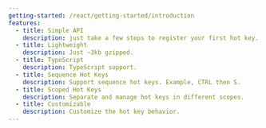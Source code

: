 ```yaml
---
getting-started: /react/getting-started/introduction
features:
  - title: Simple API
    description: just take a few steps to register your first hot key.
  - title: Lightweight
    description: Just ~3kb gzipped.
  - title: TypeScript
    description: TypeScript support.
  - title: Sequence Hot Keys
    description: Support sequence hot keys. Example, CTRL then S.
  - title: Scoped Hot Keys
    description: Separate and manage hot keys in different scopes.
  - title: Customizable
    description: Customize the hot key behavior.
---
```

